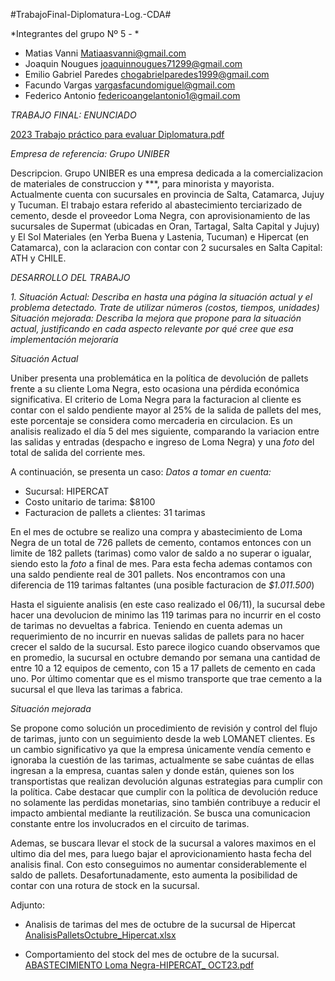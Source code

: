 #TrabajoFinal-Diplomatura-Log.-CDA#

*Integrantes del grupo Nº 5 - *

- Matias Vanni <Matiaasvanni@gmail.com>
- Joaquin Nougues <joaquinnougues71299@gmail.com>
- Emilio Gabriel Paredes <chogabrielparedes1999@gmail.com>
- Facundo Vargas <vargasfacundomiguel@gmail.com>
- Federico Antonio <federicoangelantonio1@gmail.com>

*_TRABAJO FINAL: ENUNCIADO_*

[2023 Trabajo práctico para evaluar Diplomatura.pdf](https://github.com/FedericoAntonio1/TrabajoFinal-Diplomatura-Log.-CDA/files/13351765/2023.Trabajo.practico.para.evaluar.Diplomatura.pdf)

_*Empresa de referencia*: Grupo UNIBER_

Descripcion. 
Grupo UNIBER es una empresa dedicada a la comercializacion de materiales de construccion y ***, para minorista y mayorista. Actualmente cuenta con sucursales en provincia de Salta, Catamarca, Jujuy y Tucuman. 
El trabajo estara referido al abastecimiento terciarizado de cemento, desde el proveedor Loma Negra, con aprovisionamiento de las sucursales de Supermat (ubicadas en Oran, Tartagal, Salta Capital y Jujuy) y El Sol Materiales (en Yerba Buena y Lastenia, Tucuman) e Hipercat (en Catamarca), con la aclaracion con contar con 2 sucursales en Salta Capital: ATH y CHILE. 

*_DESARROLLO DEL TRABAJO_*

_1. Situación Actual: Describa en hasta una página la situación actual y el
problema detectado. Trate de utilizar números (costos,
tiempos, unidades)
Situación mejorada: Describa la mejora que propone para la situación
actual, justificando en cada aspecto relevante por
qué cree que esa implementación mejoraría_

_Situación Actual_

Uniber presenta una problemática en la política de devolución de pallets frente a su cliente Loma Negra, esto ocasiona una pérdida económica significativa. El criterio de Loma Negra para la facturacion al cliente es contar con el saldo pendiente mayor al 25% de la salida de pallets del mes, este porcentaje se considera como mercaderia en circulacion. Es un analisis realizado el día 5 del mes siguiente, comparando la variacion entre las salidas y entradas (despacho e ingreso de Loma Negra) y una _foto_ del total de salida del corriente mes.  

A continuación, se presenta un caso:
_Datos a tomar en cuenta:_ 

- Sucursal: HIPERCAT
- Costo unitario de tarima: $8100
- Facturacion de pallets a clientes: 31 tarimas

En el mes de octubre se realizo una compra y abastecimiento de Loma Negra de un total de 726 pallets de cemento, contamos entonces con un limite de 182 pallets (tarimas) como valor de saldo a no superar o igualar, siendo esto la _foto_ a final de mes. 
Para esta fecha ademas contamos con una saldo pendiente real de 301 pallets. Nos encontramos con una diferencia de 119 tarimas faltantes (una posible facturacion de _$1.011.500_)

Hasta el siguiente analisis (en este caso realizado el 06/11), la sucursal debe hacer una devolucion de minimo las 119 tarimas para no incurrir en el costo de tarimas no devueltas a fabrica. Teniendo en cuenta ademas un requerimiento de no incurrir en nuevas salidas de pallets para no hacer crecer el saldo de la sucursal. Esto parece ilogico cuando observamos que en promedio, la sucursal en octubre demando por semana una cantidad de entre 10 a 12 equipos de cemento, con 15 a 17 pallets de cemento en cada uno. Por último comentar que es el mismo transporte que trae cemento a la sucursal el que lleva las tarimas a fabrica.

_Situación mejorada_

Se propone como solución un procedimiento de revisión y control del flujo de tarimas, junto con un seguimiento desde la web LOMANET clientes. Es un cambio significativo ya que la empresa únicamente vendía cemento e ignoraba la cuestión de las tarimas, actualmente se sabe cuántas de ellas ingresan a la empresa, cuantas salen y donde están, quienes son los transportistas que realizan devolución algunas estrategias para cumplir con la política. Cabe destacar que cumplir con la política de devolución reduce no solamente las perdidas monetarias, sino también contribuye a reducir el impacto ambiental mediante la reutilización. Se busca una comunicacion constante entre los involucrados en el circuito de tarimas. 

Ademas, se buscara llevar el stock de la sucursal a valores maximos en el ultimo dia del mes, para luego bajar el aprovicionamiento hasta fecha del analisis final. Con esto conseguimos no aumentar considerablemente el saldo de pallets. Desafortunadamente, esto aumenta la posibilidad de contar con una rotura de stock en la sucursal. 

Adjunto: 
- Analisis de tarimas del mes de octubre de la sucursal de Hipercat
[AnalisisPalletsOctubre_Hipercat.xlsx](https://github.com/FedericoAntonio1/TrabajoFinal-Diplomatura-Log.-CDA/files/13354141/AnalisisPalletsOctubre_Hipercat.xlsx)

- Comportamiento del stock del mes de octubre de la sucursal. 
[ABASTECIMIENTO Loma Negra-HIPERCAT_ OCT23.pdf](https://github.com/FedericoAntonio1/TrabajoFinal-Diplomatura-Log.-CDA/files/13354144/ABASTECIMIENTO.Loma.Negra-HIPERCAT_.OCT23.pdf)
